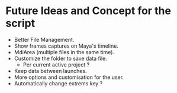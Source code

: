 # Future Ideas and Concept for the script

- Better File Management.
- Show frames captures on Maya's timeline.
- MdiArea (multiple files in the same time).
- Customize the folder to save data file.
    - Per current active project ?
- Keep data between launches.
- More options and customisation for the user.
- Automatically change extrems key ?
